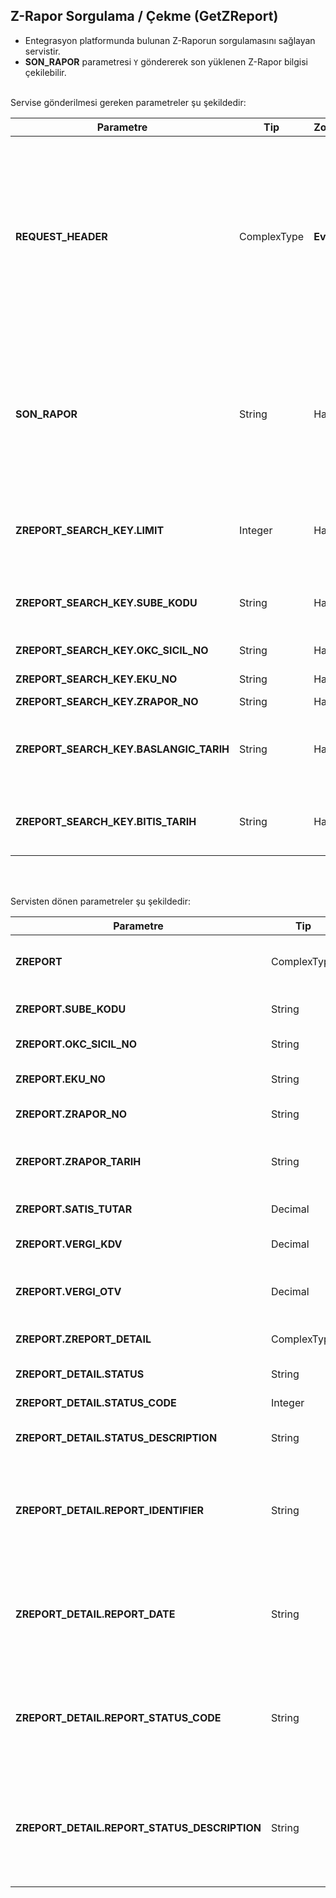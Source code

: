 ## Z-Rapor Sorgulama / Çekme (GetZReport)
* Entegrasyon platformunda bulunan Z-Raporun sorgulamasını sağlayan servistir.
* **SON_RAPOR** parametresi `Y` göndererek son yüklenen Z-Rapor bilgisi çekilebilir.

<br>
Servise gönderilmesi gereken parametreler şu şekildedir:

Parametre | Tip         | Zorunluluk  | Açıklama
--------- | ----------- | ----------- | -----------
**REQUEST_HEADER** | ComplexType | **Evet** | Request Header objesi içerisinde `SESSION_ID` ve `APPLICATION_NAME` alanı zorunludur. Faturaları XML formatında sıkıştırılmadan çekmek için mutlaka `COMPRESSED` elemanı eklenmeli ve `N` değeri gönderilmelidir. Eğer gönderilmezse faturalar sıkıştırılmış/ziplenmiş olarak dönülecektir. | Y/N
**SON_RAPOR** | String  | Hayır | Sadece son yüklenen Z-Raporu sorgulamak için `Y` değerleri gönderilebilir.  Eleman **gönderilmezse** veya `N` değeri gönderilirse diğer kriterlere uyan kayıtlar dönülür. Gönderilebilecek değerler: Y/N
**ZREPORT_SEARCH_KEY.LIMIT** | Integer  | Hayır | Kaç kayıt okunmak istendiği. Eğer eleman gönderilmezse en fazla 25.000 adet kayıt dönülür.
**ZREPORT_SEARCH_KEY.SUBE_KODU** | String  | Hayır | Şube kodu. Şubeli yapısı olan müşteriler için bir şubeye ait Z-Raporları sorgulamak için kullanılabilir.
**ZREPORT_SEARCH_KEY.OKC_SICIL_NO** | String  | Hayır | ÖKC cihaz sicil numarası
**ZREPORT_SEARCH_KEY.EKU_NO** | String  | Hayır | ÖKC cihaz EKU numarası
**ZREPORT_SEARCH_KEY.ZRAPOR_NO** | String  | Hayır | Z-Rapor numarası
**ZREPORT_SEARCH_KEY.BASLANGIC_TARIH** | String  | Hayır | Belirli tarih aralığında ki belgeleri çekmek istendiğinde dönem başlangıç tarihi. format: YYYY-MM-DD
**ZREPORT_SEARCH_KEY.BITIS_TARIH** | String  | Hayır | Belirli tarih aralığında ki belgeleri çekmek istendiğinde dönem bitiş tarihi format: YYYY-MM-DD
<br><br>

Servisten dönen parametreler şu şekildedir:

Parametre | Tip        | Açıklama
--------- | ----------- | -----------
**ZREPORT** | ComplexType    | Sorgu kriterine uyan belgelerin listesi.
**ZREPORT.SUBE_KODU** | String  | ÖKC kurulu olduğu şube numarası.
**ZREPORT.OKC_SICIL_NO** | String  | ÖKC Sicil numarası
**ZREPORT.EKU_NO** | String  | ÖKC cihazına ait EKU numarası.
**ZREPORT.ZRAPOR_NO** | String  | Z-Rapor numarası
**ZREPORT.ZRAPOR_TARIH** | String  | Z-Rapor tarihi. **Format: YYYY-MM-DD**
**ZREPORT.SATIS_TUTAR** | Decimal  |   Z-Raporda ki satış tutarı
**ZREPORT.VERGI_KDV** | Decimal  |  Z-Raporda ki toplam KDV tutarı.
**ZREPORT.VERGI_OTV** | Decimal  | Z-Raporda ki toplam OTV tutarı (Eğer varsa)
**ZREPORT.ZREPORT_DETAIL** | ComplexType  | Z-Rapora ait durum, rapor vs detayları
**ZREPORT_DETAIL.STATUS** | String  | Z-Raporun durumu
**ZREPORT_DETAIL.STATUS_CODE** | Integer  | Z-Raporun durum kodu
**ZREPORT_DETAIL.STATUS_DESCRIPTION** | String  | Z-Raporun durum açıklaması
**ZREPORT_DETAIL.REPORT_IDENTIFIER** | String  | Z-Raporun GİB'e raporlandığı rapora ait ETTN bilgisi. Raporlanmadı ise eleman dönülmez.
**ZREPORT_DETAIL.REPORT_DATE** | String  | Z-Raporun GİB'e raporlandığı raporun tarihi. Raporlanmadı ise eleman dönülmez.
**ZREPORT_DETAIL.REPORT_STATUS_CODE** | String  | Z-Raporun GİB'e raporlandığı raporun durum kodu. Raporlanmadı ise eleman dönülmez.
**ZREPORT_DETAIL.REPORT_STATUS_DESCRIPTION** | String  | Z-Raporun GİB'e raporlandığı raporun durum açıklaması. Raporlanmadı ise eleman dönülmez.
